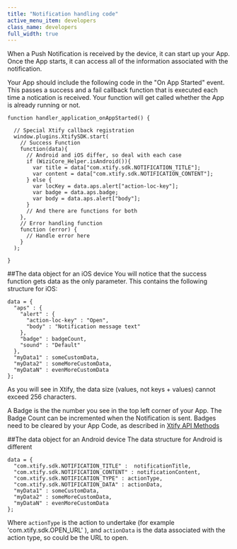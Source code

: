 ```yaml
---
title: "Notification handling code"
active_menu_item: developers
class_name: developers
full_width: true
---
```


When a Push Notification is received by the device, it can start up your App. Once the App starts, it can access all of the information associated with the notification. 

Your App should include the following code in the "On App Started" event. This passes a success and a fail callback function that is executed each time a notication is received. Your function will get called whether the App is already running or not.

    function handler_application_onAppStarted() {

      // Special Xtify callback registration
      window.plugins.XtifySDK.start(
        // Success Function
        function(data){
          // Android and iOS differ, so deal with each case
          if (WiziCore_Helper.isAndroid()){
            var title = data["com.xtify.sdk.NOTIFICATION_TITLE"];
            var content = data["com.xtify.sdk.NOTIFICATION_CONTENT"];
          } else {
            var locKey = data.aps.alert["action-loc-key"];
            var badge = data.aps.badge;
            var body = data.aps.alert["body"]; 
          }
          // And there are functions for both
        },
        // Error handling function
        function (error) {
          // Handle error here
        }
      );

    }

##The data object for an iOS device
You will notice that the success function gets data as the only parameter. This contains the following structure for iOS:

    data = {
      "aps" : { 
        "alert" : {
          "action-loc-key" : "Open",
          "body" : "Notification message text"
        },
        "badge" : badgeCount,
        "sound" : "Default"
      }, 
      "myData1" : someCustomData, 
      "myData2" : someMoreCustomData,
      "myDataN" : evenMoreCustomData
    };

As you will see in Xtify, the data size (values, not keys + values) cannot exceed 256 characters.

A Badge is the the number you see in the top left corner of your App. The Badge Count can be incremented when the Notification is sent. Badges need to be cleared by your App Code, as described in [Xtify API Methods](http://localhost:4567/developers/documentation/ac-mobile-build-phonegap/ac-mobile-build/ac-build-plugins/xtify-push-notifications/xtify-methods/)

##The data object for an Android device
The data structure for Android is different

    data = {
      "com.xtify.sdk.NOTIFICATION_TITLE" :  notificationTitle,
      "com.xtify.sdk.NOTIFICATION_CONTENT" : notificationContent,
      "com.xtify.sdk.NOTIFICATION_TYPE" : actionType,
      "com.xtify.sdk.NOTIFICATION_DATA" : actionData,    
      "myData1" : someCustomData, 
      "myData2" : someMoreCustomData,
      "myDataN" : evenMoreCustomData
    };

Where `actionType` is the action to undertake (for example 'com.xtify.sdk.OPEN_URL' ), and `actionData` is the data associated with the action type, so could be the URL to open.
